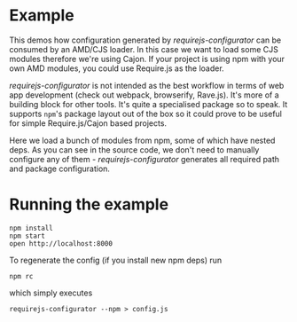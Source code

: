 # Example

This demos how configuration generated by *requirejs-configurator* can be consumed by an AMD/CJS loader. In this case we want to load some CJS modules therefore we're using Cajon. If your project is using npm with your own AMD modules, you could use Require.js as the loader.

*requirejs-configurator* is not intended as the best workflow in terms of web app development (check out webpack, browserify, Rave.js). It's more of a building block for other tools. It's quite a specialised package so to speak. It supports `npm`'s package layout out of the box so it could prove to be useful for simple Require.js/Cajon based projects.

Here we load a bunch of modules from npm, some of which have nested deps. As you can see in the source code, we don't need to manually configure any of them - *requirejs-configurator* generates all required path and package configuration.

# Running the example

```
npm install
npm start
open http://localhost:8000
```

To regenerate the config (if you install new npm deps) run

```
npm rc
```

which simply executes

```
requirejs-configurator --npm > config.js
```